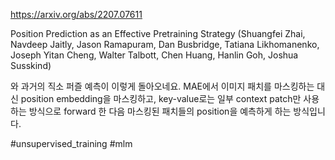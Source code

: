 https://arxiv.org/abs/2207.07611

Position Prediction as an Effective Pretraining Strategy (Shuangfei Zhai, Navdeep Jaitly, Jason Ramapuram, Dan Busbridge, Tatiana Likhomanenko, Joseph Yitan Cheng, Walter Talbott, Chen Huang, Hanlin Goh, Joshua Susskind)

와 과거의 직소 퍼즐 예측이 이렇게 돌아오네요. MAE에서 이미지 패치를 마스킹하는 대신 position embedding을 마스킹하고, key-value로는 일부 context patch만 사용하는 방식으로 forward 한 다음 마스킹된 패치들의 position을 예측하게 하는 방식입니다.

#unsupervised_training #mlm